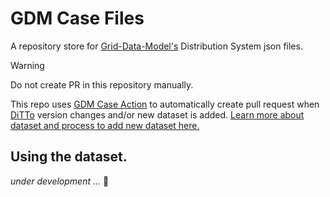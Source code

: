 # GDM Case Files

A repository store for [Grid-Data-Model's](https://github.com/NREL-Distribution-Suites/grid-data-models) Distribution System json files. 

> [!WARNING]
> Do not create PR in this repository manually. 

This repo uses [GDM Case Action](https://github.com/NREL-Distribution-Suites/gdm-case-action) to automatically create pull request when [DiTTo](https://github.com/NREL-Distribution-Suites/ditto) version changes and/or new dataset is added. [Learn more about dataset and process to add new dataset here.](https://github.com/NREL-Distribution-Suites/gdm-case-action)

## Using the dataset.

_under development ..._ :construction: